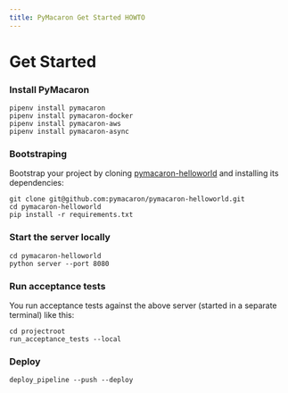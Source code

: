 ```yaml
---
title: PyMacaron Get Started HOWTO
---
```


Get Started
===========

### Install PyMacaron

```shell
pipenv install pymacaron
pipenv install pymacaron-docker
pipenv install pymacaron-aws
pipenv install pymacaron-async
```

### Bootstraping

Bootstrap your project by cloning
[pymacaron-helloworld](https://github.com/pymacaron/pymacaron-helloworld) and
installing its dependencies:

```shell
git clone git@github.com:pymacaron/pymacaron-helloworld.git
cd pymacaron-helloworld
pip install -r requirements.txt
```

### Start the server locally

```shell
cd pymacaron-helloworld
python server --port 8080
```

### Run acceptance tests

You run acceptance tests against the above server (started in a separate
terminal) like this:

```shell
cd projectroot
run_acceptance_tests --local
```

### Deploy

```shell
deploy_pipeline --push --deploy
```
